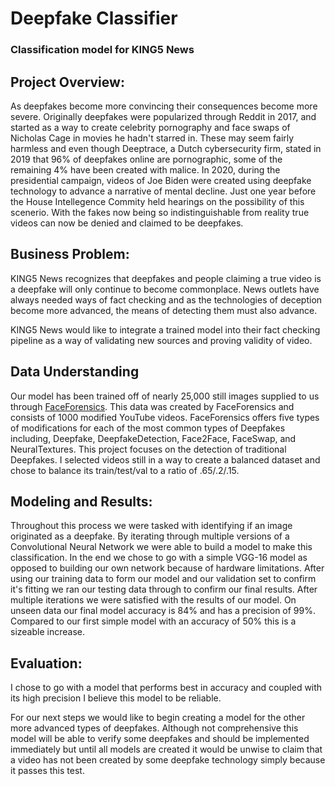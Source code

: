 # Deepfake Classifier
### Classification model for KING5 News

## Project Overview:
As deepfakes become more convincing their consequences become more severe. Originally deepfakes were popularized through Reddit in 2017, and started as a way to create celebrity pornography and face swaps of Nicholas Cage in movies he hadn't starred in. These may seem fairly harmless and even though Deeptrace, a Dutch cybersecurity firm, stated in 2019 that 96% of deepfakes online are pornographic, some of the remaining 4% have been created with malice. In 2020, during the presidential campaign, videos of Joe Biden were created using deepfake technology to advance a narrative of mental decline. Just one year before the House Intellegence Commity held hearings on the possibility of this scenerio. With the fakes now being so indistinguishable from reality true videos can now be denied and claimed to be deepfakes.

## Business Problem:
KING5 News recognizes that deepfakes and people claiming a true video is a deepfake will only continue to become commonplace. News outlets have always needed ways of fact checking and as the technologies of deception become more advanced, the means of detecting them must also advance.

KING5 News would like to integrate a trained model into their fact checking pipeline as a way of validating new sources and proving validity of video.

## Data Understanding
Our model has been trained off of nearly 25,000 still images supplied to us through [FaceForensics](https://github.com/ondyari/FaceForensics). This data was created by FaceForensics and consists of 1000 modified YouTube videos. FaceForensics offers five types of modifications for each of the most common types of Deepfakes including, Deepfake, DeepfakeDetection, Face2Face, FaceSwap, and NeuralTextures. This project focuses on the detection of traditional Deepfakes. I selected videos still in a way to create a balanced dataset and chose to balance its train/test/val to a ratio of .65/.2/.15.  

## Modeling and Results:
Throughout this process we were tasked with identifying if an image originated as a deepfake. By iterating through multiple versions of a Convolutional Neural Network we were able to build a model to make this classification. In the end we chose to go with a simple VGG-16 model as opposed to building our own network because of hardware limitations. After using our training data to form our model and our validation set to confirm it's fitting we ran our testing data through to confirm our final results. After multiple iterations we were satisfied with the results of our model. On unseen data our final model accuracy is 84% and has a precision of 99%. Compared to our first simple model with an accuracy of 50% this is a sizeable increase.

## Evaluation:
I chose to go with a model that performs best in accuracy and coupled with its high precision I believe this model to be reliable. 

For our next steps we would like to begin creating a model for the other more advanced types of deepfakes. Although not comprehensive this model will be able to verify some deepfakes and should be implemented immediately but until all models are created it would be unwise to claim that a video has not been created by some deepfake technology simply because it passes this test.
